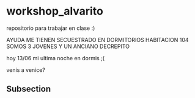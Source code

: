 # workshop_alvarito
repositorio para trabajar en clase :)

AYUDA ME TIENEN SECUESTRADO EN DORMITORIOS 
HABITACION 104 SOMOS 3 JOVENES Y UN ANCIANO DECREPITO

hoy 13/06 mi ultima noche en dormis ;(








venis a venice?

## Subsection
